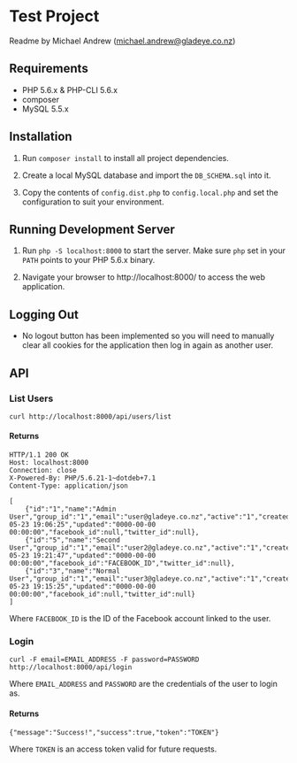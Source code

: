 Test Project
============

Readme by Michael Andrew (michael.andrew@gladeye.co.nz)

## Requirements

*   PHP 5.6.x & PHP-CLI 5.6.x
*   composer
*   MySQL 5.5.x

## Installation

1.  Run `composer install` to install all project dependencies.

2.  Create a local MySQL database and import the `DB_SCHEMA.sql` into it.

3.  Copy the contents of `config.dist.php` to `config.local.php` and set the configuration to suit your environment.

## Running Development Server

1.  Run `php -S localhost:8000` to start the server. Make sure `php` set in your `PATH` points to your PHP 5.6.x binary.

2.  Navigate your browser to http://localhost:8000/ to access the web application.

## Logging Out

*   No logout button has been implemented so you will need to manually clear all cookies for the application then log in
    again as another user.

## API

### List Users

```
curl http://localhost:8000/api/users/list
```

#### Returns

```
HTTP/1.1 200 OK
Host: localhost:8000
Connection: close
X-Powered-By: PHP/5.6.21-1~dotdeb+7.1
Content-Type: application/json
```
```
[
    {"id":"1","name":"Admin User","group_id":"1","email":"user@gladeye.co.nz","active":"1","created":"2016-05-23 19:06:25","updated":"0000-00-00 00:00:00","facebook_id":null,"twitter_id":null},
    {"id":"5","name":"Second User","group_id":"1","email":"user2@gladeye.co.nz","active":"1","created":"2016-05-23 19:21:47","updated":"0000-00-00 00:00:00","facebook_id":"FACEBOOK_ID","twitter_id":null},
    {"id":"3","name":"Normal User","group_id":"1","email":"user3@gladeye.co.nz","active":"1","created":"2016-05-23 19:15:25","updated":"0000-00-00 00:00:00","facebook_id":null,"twitter_id":null}
]
```

Where `FACEBOOK_ID` is the ID of the Facebook account linked to the user.

### Login

```
curl -F email=EMAIL_ADDRESS -F password=PASSWORD http://localhost:8000/api/login
```

Where `EMAIL_ADDRESS` and `PASSWORD` are the credentials of the user to login as.

#### Returns
```
{"message":"Success!","success":true,"token":"TOKEN"}
```

Where `TOKEN` is an access token valid for future requests.